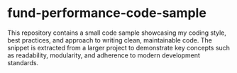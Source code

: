 # fund-performance-code-sample
This repository contains a small code sample showcasing my coding style, best practices, and approach to writing clean, maintainable code. The snippet is extracted from a larger project to demonstrate key concepts such as readability, modularity, and adherence to modern development standards.
